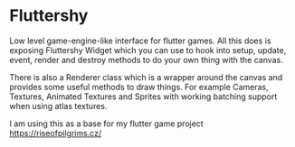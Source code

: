 # Fluttershy

Low level game-engine-like interface for flutter games. All this does is exposing Fluttershy Widget which you can use to hook into setup, update, event, render and destroy methods to do your own thing with the canvas.

There is also a Renderer class which is a wrapper around the canvas and provides some useful methods to draw things. For example Cameras, Textures, Animated Textures and Sprites with working batching support when using atlas textures.

I am using this as a base for my flutter game project https://riseofpilgrims.cz/